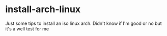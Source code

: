 # install-arch-linux

Just some tips to install an iso linux arch.
Didn't know if I'm good or no but it's a well test for me
